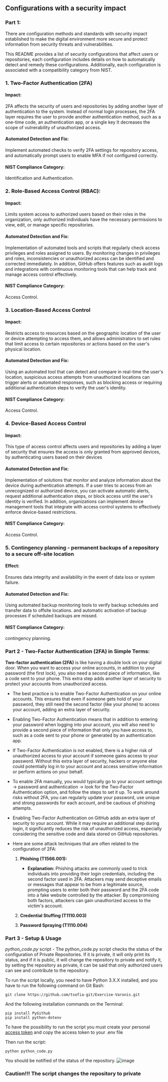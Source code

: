 
## Configurations with a security impact

### Part 1:

There are configuration methods and standards with security impact established to make the digital environment more secure and protect information from security threats and vulnerabilities.

This README provides a list of security configurations that affect users or repositories, each configuration includes details on how to automatically detect and remedy these configurations. Additionally, each configuration is associated with a compatibility category from NIST.

### 1. Two-Factor Authentication (2FA)
#### Impact:
2FA affects the security of users and repositories by adding another layer of authentication to the system. 
Instead of normal login processes, the 2FA layer requires the user to provide another authentication method, such as a one-time code, an authentication app, or a single key
It decreases the scope of vulnerability of unauthorized access.
#### Automated Detection and Fix:
Implement automated checks to verify 2FA settings for repository access, and automatically prompt users to enable MFA if not configured correctly.
#### NIST Compliance Category:
Identification and Authentication.


### 2. Role-Based Access Control (RBAC):
#### Impact:
Limits system access to authorized users based on their roles in the organization, only authorized individuals have the necessary permissions to view, edit, or manage specific repositories.
#### Automated Detection and Fix:
Implementation of automated tools and scripts that regularly check access privileges and roles assigned to users. By monitoring changes in privileges and roles, inconsistencies or unauthorized access can be identified and corrected immediately. In addition, GitHub offers features such as audit logs and integrations with continuous monitoring tools that can help track and manage access control effectively.
#### NIST Compliance Category:
Access Control.


### 3. Location-Based Access Control
#### Impact:
Restricts access to resources based on the geographic location of the user or device attempting to access them, and allows administrators to set rules that limit access to certain repositories or actions based on the user's physical location.
#### Automated Detection and Fix:
Using an automated tool that can detect and compare in real-time the user's location, suspicious access attempts from unauthorized locations can trigger alerts or automated responses, such as blocking access or requiring additional authentication steps to verify the user's identity.
#### NIST Compliance Category:
Access Control.


### 4. Device-Based Access Control
#### Impact:
This type of access control affects users and repositories by adding a layer of security that ensures the access is only granted from approved devices, by authenticating users based on their devices
#### Automated Detection and Fix:
Implementation of solutions that monitor and analyze information about the device during authentication attempts. If a user tries to access from an unrecognized or authorized device, you can activate automatic alerts, request additional authentication steps, or block access until the user's identity is verified. In addition, organizations can implement device management tools that integrate with access control systems to effectively enforce device-based restrictions.
#### NIST Compliance Category:
Access Control.


### 5. Contingency planning - permanent backups of a repository to a secure off-site location
#### Effect:
Ensures data integrity and availability in the event of data loss or system failure.
#### Automated Detection and Fix:
Using automated backup monitoring tools to verify backup schedules and transfer data to offsite locations. and automatic activation of backup processes if scheduled backups are missed.
#### NIST Compliance Category:
contingency planning.



### Part 2 - Two-Factor Authentication (2FA) in Simple Terms:
**Two-factor authentication (2FA)** is like having a double lock on your digital door. When you want to access your online accounts, in addition to your password (the first lock), you also need a second piece of information, like a code sent to your phone. This extra step adds another layer of security to protect your accounts from unauthorized access.

* The best practice is to enable Two-Factor Authentication on your online accounts. This ensures that even if someone gets hold of your password, they still need the second factor (like your phone) to access your account, adding an extra layer of security.

* Enabling Two-Factor Authentication means that in addition to entering your password when logging into your account, you will also need to provide a second piece of information that only you have access to, such as a code sent to your phone or generated by an authentication app.

* If Two-Factor Authentication is not enabled, there is a higher risk of unauthorized access to your account if someone gains access to your password. Without this extra layer of security, hackers or anyone else could potentially log in to your account and access sensitive information or perform actions on your behalf.

* To enable 2FA manually, you would typically go to your account settings -> password and authentication -> look for the Two-Factor Authentication option, and follow the steps to set it up. To work around risks without 2FA, you can regularly update your password, use unique and strong passwords for each account, and be cautious of phishing attempts.

* Enabling Two-Factor Authentication on GitHub adds an extra layer of security to your account. While it may require an additional step during login, it significantly reduces the risk of unauthorized access, especially considering the sensitive code and data stored on GitHub repositories.

* Here are some attack techniques that are often related to the configuration of 2FA:

   1. **Phishing (T1566.001):**
      - **Explanation:** Phishing attacks are commonly used to trick individuals into providing their login credentials, including the second factor used in 2FA. 
        Attackers may send deceptive emails or messages that appear to be from a legitimate source, prompting users to enter both their password and the 2FA code 
        into a fake website controlled by the attacker. By compromising both factors, attackers can gain unauthorized access to the victim's account.
   
   2. **Credential Stuffing (T1110.003)**
   
   3. **Password Spraying (T1110.004)**


### Part 3 - Setup & Usage 

*python_code.py* script - The python_code.py script checks the status of the configuration of Private Repositories. If it is private, it will only print its status, and if it is public, it will change the repository to private and notify it, by setting the repository as private, it can be said that only authorized users can see and contribute to the repository.

To run the script locally, you need to have Python 3.X.X installed, and you have to run the following command on Git Bash:
```shell
git clone https://github.com/tsofia-git/Exercise-Varonis.git
```

And the following installation commands on the Terminal: 
```shell
pip install PyGithub 
pip install python-dotenv
```

To have the possibility to run the script you must create your personal [access token](https://docs.gitlab.com/ee/user/profile/personal_access_tokens.html#create-a-personal-access-token) and copy the access token to your .env file

Then run the script: 
```shell
python python_code.py
```

You should be notified of the status of the repository.
![image](https://github.com/tsofia-git/Exercise-Varonis-New/assets/99796311/690aedc5-b8af-4fab-978e-6e813df54e53)

### **Caution!!! The script changes the repository to private**

